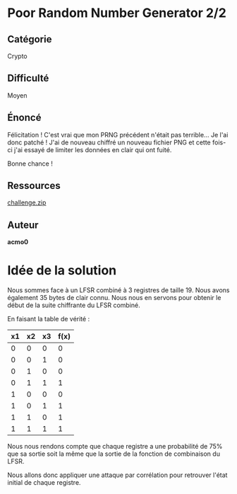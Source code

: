 # Poor Random Number Generator 2/2
## Catégorie
Crypto
## Difficulté
Moyen
## Énoncé

Félicitation ! C'est vrai que mon PRNG précédent n'était pas terrible... Je l'ai donc patché ! J'ai de nouveau chiffré un nouveau fichier PNG et cette fois-ci j'ai essayé de limiter les données en clair qui ont fuité.

Bonne chance !

## Ressources

[challenge.zip](challenge.zip)

## Auteur
**acmo0**

# Idée de la solution

Nous sommes face à un LFSR combiné à 3 registres de taille 19. Nous avons également 35 bytes de clair connu. Nous nous en servons pour obtenir le début de la suite chiffrante du LFSR combiné.

En faisant la table de vérité :

|x1 |x2 |x3 |f(x) |
|-|-|-|-|
|0 |0 |0 |0 |
|0 |0 |1 |0 |
|0 |1 |0 |0 |
|0 |1 |1 |1 |
|1 |0 |0 |0 |
|1 |0 |1 |1 |
|1 |1 |0 |1 |
|1 |1 |1 |1 |

Nous nous rendons compte que chaque registre a une probabilité de 75% que sa sortie soit la même que la sortie de la fonction de combinaison du LFSR.

Nous allons donc appliquer une attaque par corrélation pour retrouver l'état initial de chaque registre.
